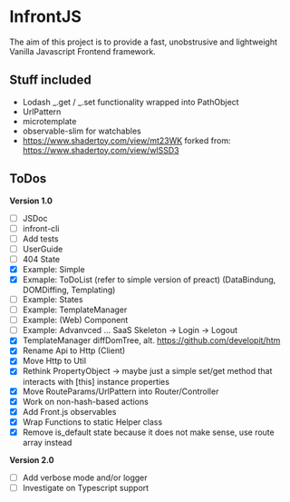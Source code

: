 # InfrontJS

The aim of this project is to provide a fast, unobstrusive and lightweight Vanilla Javascript Frontend framework.

## Stuff included

- Lodash _.get / _.set functionality wrapped into PathObject
- UrlPattern
- microtemplate
- observable-slim for watchables
- https://www.shadertoy.com/view/mt23WK forked from: https://www.shadertoy.com/view/wlSSD3

## ToDos

**Version 1.0**

- [ ] JSDoc
- [ ] infront-cli
- [ ] Add tests
- [ ] UserGuide
- [ ] 404 State
- [x] Example: Simple
- [x] Exmaple: ToDoList (refer to simple version of preact) (DataBindung, DOMDiffing, Templating)
- [ ] Example: States
- [ ] Example: TemplateManager
- [ ] Example: (Web) Component
- [ ] Example: Advanvced ... SaaS Skeleton -> Login -> Logout
- [x] TemplateManager diffDomTree, alt. https://github.com/developit/htm
- [X] Rename Api to Http (Client)
- [x] Move Http to Util
- [x] Rethink PropertyObject -> maybe just a simple set/get method that interacts with [this] instance properties
- [x] Move RouteParams/UrlPattern into Router/Controller
- [x] Work on non-hash-based actions
- [x] Add Front.js observables
- [x] Wrap Functions to static Helper class
- [x] Remove is_default state because it does not make sense, use route array instead

**Version 2.0**

- [ ] Add verbose mode and/or logger
- [ ] Investigate on Typescript support

